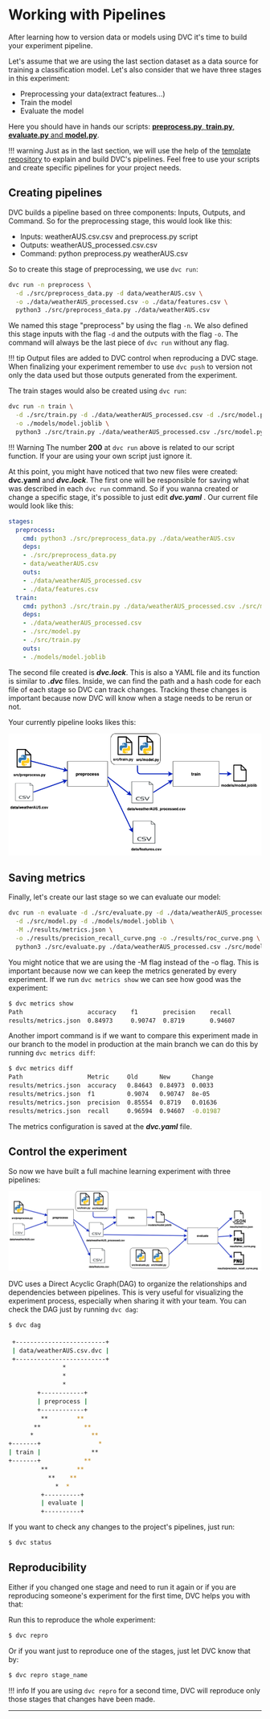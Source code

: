 # Working with Pipelines

After learning how to version data or models using DVC it's time to build your experiment pipeline.

Let's assume that we are using the last section dataset as a data source for training a classification model. Let's also consider that we have three stages in this experiment:

- Preprocessing your data(extract features...)
- Train the model
- Evaluate the model

Here you should have in hands our scripts: [**preprocess.py**, **train.py**, **evaluate.py** and **model.py**](https://github.com/MLOPsStudyGroup/dvc-gitactions/tree/master/src).

!!! warning
    Just as in the last section, we will use the help of the [template repository](https://github.com/MLOPsStudyGroup/dvc-gitactions) to explain and build DVC's pipelines. Feel free to use your scripts and create specific pipelines for your project needs.

## Creating pipelines

DVC builds a pipeline based on three components: Inputs, Outputs, and Command. So for the preprocessing stage, this would look like this:

 - Inputs: weatherAUS.csv.csv and preprocess.py script
 - Outputs: weatherAUS_processed.csv.csv
 - Command: python preprocess.py weatherAUS.csv

So to create this stage of preprocessing, we use ```dvc run```:

```bash
dvc run -n preprocess \
  -d ./src/preprocess_data.py -d data/weatherAUS.csv \
  -o ./data/weatherAUS_processed.csv -o ./data/features.csv \
  python3 ./src/preprocess_data.py ./data/weatherAUS.csv
```

We named this stage "preprocess" by using the flag ```-n```. We also defined this stage inputs with the flag ```-d``` and the outputs with the flag ```-o```. The command will always be the last piece of ```dvc run``` without any flag.

!!! tip
    Output files are added to DVC control when reproducing a DVC stage. When finalizing your experiment remember to use ```dvc push``` to version not only the data used but those outputs generated from the experiment.

The train stages would also be created using ```dvc run```:

```bash
dvc run -n train \
  -d ./src/train.py -d ./data/weatherAUS_processed.csv -d ./src/model.py \
  -o ./models/model.joblib \
  python3 ./src/train.py ./data/weatherAUS_processed.csv ./src/model.py 200
```

!!! Warning
    The number **200** at ```dvc run``` above is related to our script function. If your are using your own script just ignore it.

At this point, you might have noticed that two new files were created: **dvc.yaml** and ***dvc.lock***.  The first one will be responsible for saving what was described in each ```dvc run``` command. So if you wanna created or change a specific stage, it's possible to just edit ***dvc.yaml*** . Our current file would look like this:

```yaml
stages:
  preprocess:
    cmd: python3 ./src/preprocess_data.py ./data/weatherAUS.csv
    deps:
    - ./src/preprocess_data.py
    - data/weatherAUS.csv
    outs:
    - ./data/weatherAUS_processed.csv
    - ./data/features.csv
  train:
    cmd: python3 ./src/train.py ./data/weatherAUS_processed.csv ./src/model.py 200
    deps:
    - ./data/weatherAUS_processed.csv
    - ./src/model.py
    - ./src/train.py
    outs:
    - ./models/model.joblib
```

The second file created is ***dvc.lock***. This is also a YAML file and its function is similar to ***.dvc*** files. Inside, we can find the path and a hash code for each file of each stage so DVC can track changes. Tracking these changes is important because now DVC will know when a stage needs to be rerun or not.

Your currently pipeline looks likes this:

![half](../assets/dvc/half_pipeline.png)


## Saving metrics

Finally, let's create our last stage so we can evaluate our model:

```bash
dvc run -n evaluate -d ./src/evaluate.py -d ./data/weatherAUS_processed.csv \
  -d ./src/model.py -d ./models/model.joblib \
  -M ./results/metrics.json \
  -o ./results/precision_recall_curve.png -o ./results/roc_curve.png \
  python3 ./src/evaluate.py ./data/weatherAUS_processed.csv ./src/model.py ./models/model.joblib

```

You might notice that we are using the -M flag instead of the -o flag. This is important because now we can keep the metrics generated by every experiment. If we run ```dvc metrics show``` we can see how good was the experiment:

```bash
$ dvc metrics show
Path                  accuracy    f1       precision    recall        
results/metrics.json  0.84973     0.90747  0.8719       0.94607
```

Another import command is if we want to compare this experiment made in our branch to the model in production at the main branch we can do this by running ```dvc metrics diff```:

```bash
$ dvc metrics diff
Path                  Metric     Old      New      Change             
results/metrics.json  accuracy   0.84643  0.84973  0.0033
results/metrics.json  f1         0.9074   0.90747  8e-05
results/metrics.json  precision  0.85554  0.8719   0.01636
results/metrics.json  recall     0.96594  0.94607  -0.01987
```

The metrics configuration is saved at the ***dvc.yaml*** file.


## Control the experiment

So now we have built a full machine learning experiment with three pipelines: 

![complete](../assets/dvc/complete_pipeline.png)

DVC uses a Direct Acyclic Graph(DAG) to organize the relationships and dependencies between pipelines. This is very useful for visualizing the experiment process, especially when sharing it with your team. You can check the DAG just by running ```dvc dag```:

```bash
$ dvc dag

 +-------------------------+  
 | data/weatherAUS.csv.dvc |  
 +-------------------------+  
               *              
               *              
               *              
        +------------+        
        | preprocess |        
        +------------+        
         **        **         
       **            **       
      *                **     
+-------+                *    
| train |              **     
+-------+            **       
         **        **         
           **    **           
             *  *             
         +----------+         
         | evaluate |         
         +----------+   
```

If you want to check any changes to the project's pipelines, just run:

```bash
$ dvc status
```

## Reproducibility

Either if you changed one stage and need to run it again or if you are reproducing someone's experiment for the first time, DVC helps you with that:

Run this to reproduce the whole experiment:

```bash
$ dvc repro
```

Or if you want just to reproduce one of the stages, just let DVC know that by:

```bash
$ dvc repro stage_name
```

!!! info 
    If you are using ```dvc repro``` for a second time, DVC will reproduce only those stages that changes have been made.

___
